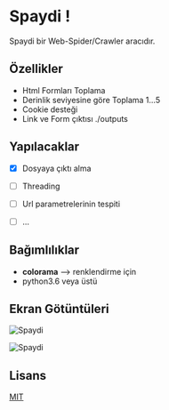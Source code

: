 # Spaydi !

Spaydi bir Web-Spider/Crawler aracıdır.

## Özellikler

- Html Formları Toplama
- Derinlik seviyesine göre Toplama 1...5
- Cookie desteği
- Link ve Form çıktısı ./outputs

## Yapılacaklar
- [x] Dosyaya çıktı alma
- [ ] Threading
- [ ] Url parametrelerinin tespiti
- [ ] ...


## Bağımlılıklar

- **colorama**  --> renklendirme için
- python3.6 veya üstü

## Ekran Götüntüleri

![Spaydi](https://raw.githubusercontent.com/OguzBey/Spaydi/master/screens/spaydi-1.png )

![Spaydi](https://raw.githubusercontent.com/OguzBey/Spaydi/master/screens/spaydi-2.png )

## Lisans
[MIT](https://github.com/OguzBey/Spaydi/blob/master/LICENSE)
